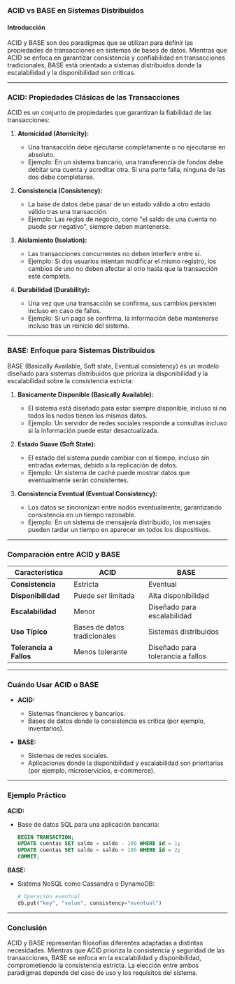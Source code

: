 ### ACID vs BASE en Sistemas Distribuidos

#### **Introducción**
ACID y BASE son dos paradigmas que se utilizan para definir las propiedades de transacciones en sistemas de bases de datos. Mientras que ACID se enfoca en garantizar consistencia y confiabilidad en transacciones tradicionales, BASE está orientado a sistemas distribuidos donde la escalabilidad y la disponibilidad son críticas.

---

### **ACID: Propiedades Clásicas de las Transacciones**

ACID es un conjunto de propiedades que garantizan la fiabilidad de las transacciones:

1. **Atomicidad (Atomicity):**
   - Una transacción debe ejecutarse completamente o no ejecutarse en absoluto.
   - Ejemplo: En un sistema bancario, una transferencia de fondos debe debitar una cuenta y acreditar otra. Si una parte falla, ninguna de las dos debe completarse.

2. **Consistencia (Consistency):**
   - La base de datos debe pasar de un estado válido a otro estado válido tras una transacción.
   - Ejemplo: Las reglas de negocio, como "el saldo de una cuenta no puede ser negativo", siempre deben mantenerse.

3. **Aislamiento (Isolation):**
   - Las transacciones concurrentes no deben interferir entre sí.
   - Ejemplo: Si dos usuarios intentan modificar el mismo registro, los cambios de uno no deben afectar al otro hasta que la transacción esté completa.

4. **Durabilidad (Durability):**
   - Una vez que una transacción se confirma, sus cambios persisten incluso en caso de fallos.
   - Ejemplo: Si un pago se confirma, la información debe mantenerse incluso tras un reinicio del sistema.

---

### **BASE: Enfoque para Sistemas Distribuidos**

BASE (Basically Available, Soft state, Eventual consistency) es un modelo diseñado para sistemas distribuidos que prioriza la disponibilidad y la escalabilidad sobre la consistencia estricta:

1. **Basicamente Disponible (Basically Available):**
   - El sistema está diseñado para estar siempre disponible, incluso si no todos los nodos tienen los mismos datos.
   - Ejemplo: Un servidor de redes sociales responde a consultas incluso si la información puede estar desactualizada.

2. **Estado Suave (Soft State):**
   - El estado del sistema puede cambiar con el tiempo, incluso sin entradas externas, debido a la replicación de datos.
   - Ejemplo: Un sistema de caché puede mostrar datos que eventualmente serán consistentes.

3. **Consistencia Eventual (Eventual Consistency):**
   - Los datos se sincronizan entre nodos eventualmente, garantizando consistencia en un tiempo razonable.
   - Ejemplo: En un sistema de mensajería distribuido, los mensajes pueden tardar un tiempo en aparecer en todos los dispositivos.

---

### **Comparación entre ACID y BASE**

| Característica       | ACID                            | BASE                                |
|-----------------------|---------------------------------|-------------------------------------|
| **Consistencia**     | Estricta                        | Eventual                           |
| **Disponibilidad**   | Puede ser limitada             | Alta disponibilidad                |
| **Escalabilidad**    | Menor                          | Diseñado para escalabilidad        |
| **Uso Típico**       | Bases de datos tradicionales   | Sistemas distribuidos              |
| **Tolerancia a Fallos** | Menos tolerante               | Diseñado para tolerancia a fallos  |

---

### **Cuándo Usar ACID o BASE**

- **ACID:**
   - Sistemas financieros y bancarios.
   - Bases de datos donde la consistencia es crítica (por ejemplo, inventarios).

- **BASE:**
   - Sistemas de redes sociales.
   - Aplicaciones donde la disponibilidad y escalabilidad son prioritarias (por ejemplo, microservicios, e-commerce).

---

### **Ejemplo Práctico**

**ACID:**
- Base de datos SQL para una aplicación bancaria:
  ```sql
  BEGIN TRANSACTION;
  UPDATE cuentas SET saldo = saldo - 100 WHERE id = 1;
  UPDATE cuentas SET saldo = saldo + 100 WHERE id = 2;
  COMMIT;
  ```

**BASE:**
- Sistema NoSQL como Cassandra o DynamoDB:
  ```python
  # Operación eventual
  db.put("key", "value", consistency="eventual")
  ```

---

### **Conclusión**

ACID y BASE representan filosofías diferentes adaptadas a distintas necesidades. Mientras que ACID prioriza la consistencia y seguridad de las transacciones, BASE se enfoca en la escalabilidad y disponibilidad, comprometiendo la consistencia estricta. La elección entre ambos paradigmas depende del caso de uso y los requisitos del sistema.

